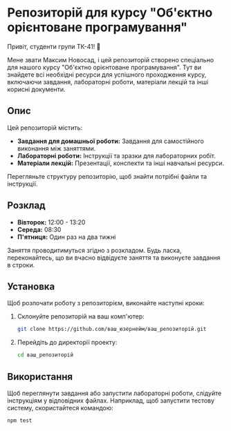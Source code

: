 # Репозиторій для курсу "Об'єктно орієнтоване програмування"

Привіт, студенти групи ТК-41! 👋

Мене звати Максим Новосад, і цей репозиторій створено спеціально для нашого курсу "Об'єктно орієнтоване програмування". Тут ви знайдете всі необхідні ресурси для успішного проходження курсу, включаючи завдання, лабораторні роботи, матеріали лекцій та інші корисні документи.

## Опис

Цей репозиторій містить:

- **Завдання для домашньої роботи:** Завдання для самостійного виконання між заняттями.
- **Лабораторні роботи:** Інструкції та зразки для лабораторних робіт.
- **Матеріали лекцій:** Презентації, конспекти та інші навчальні ресурси.

Перегляньте структуру репозиторію, щоб знайти потрібні файли та інструкції.

## Розклад

- **Вівторок:** 12:00 - 13:20
- **Середа:** 08:30
- **П'ятниця:** Один раз на два тижні

Заняття проводитимуться згідно з розкладом. Будь ласка, переконайтесь, що ви вчасно відвідуєте заняття та виконуєте завдання в строки.

## Установка

Щоб розпочати роботу з репозиторієм, виконайте наступні кроки:

1. Склонуйте репозиторій на ваш комп'ютер:
    ```bash
    git clone https://github.com/ваш_юзернейм/ваш_репозиторій.git
    ```
2. Перейдіть до директорії проекту:
    ```bash
    cd ваш_репозиторій
    ```

## Використання

Щоб переглянути завдання або запустити лабораторні роботи, слідуйте інструкціям у відповідних файлах. Наприклад, щоб запустити тестову систему, скористайтеся командою:

```bash
npm test
